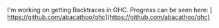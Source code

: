 
I'm working on getting Backtraces in GHC.
Progress can be seen here: [ https://github.com/abacathoo/ghc](https://github.com/abacathoo/ghc)



